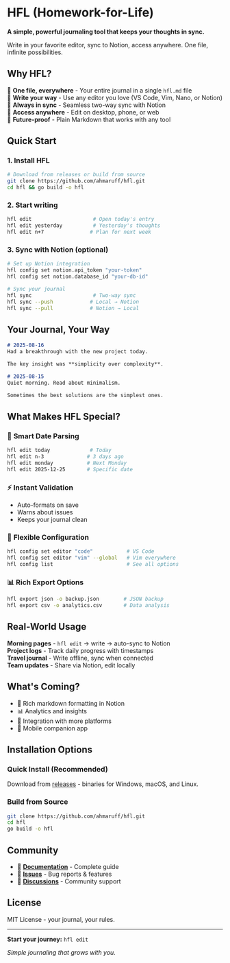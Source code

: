 # HFL (Homework-for-Life)

**A simple, powerful journaling tool that keeps your thoughts in sync.**

Write in your favorite editor, sync to Notion, access anywhere. One file, infinite possibilities.

## Why HFL?

🎯 **One file, everywhere** - Your entire journal in a single `hfl.md` file  
📝 **Write your way** - Use any editor you love (VS Code, Vim, Nano, or Notion)  
🔄 **Always in sync** - Seamless two-way sync with Notion  
📱 **Access anywhere** - Edit on desktop, phone, or web  
🚀 **Future-proof** - Plain Markdown that works with any tool  

## Quick Start

### 1. Install HFL
```bash
# Download from releases or build from source
git clone https://github.com/ahmaruff/hfl.git
cd hfl && go build -o hfl
```

### 2. Start writing
```bash
hfl edit                    # Open today's entry
hfl edit yesterday          # Yesterday's thoughts
hfl edit n+7               # Plan for next week
```

### 3. Sync with Notion (optional)
```bash
# Set up Notion integration
hfl config set notion.api_token "your-token"
hfl config set notion.database_id "your-db-id"

# Sync your journal
hfl sync                    # Two-way sync
hfl sync --push            # Local → Notion
hfl sync --pull            # Notion → Local
```

## Your Journal, Your Way

```markdown
# 2025-08-16
Had a breakthrough with the new project today.

The key insight was **simplicity over complexity**.

# 2025-08-15
Quiet morning. Read about minimalism.

Sometimes the best solutions are the simplest ones.
```

## What Makes HFL Special?

### 🎪 **Smart Date Parsing**
```bash
hfl edit today             # Today
hfl edit n-3              # 3 days ago  
hfl edit monday           # Next Monday
hfl edit 2025-12-25       # Specific date
```

### ⚡ **Instant Validation**
- Auto-formats on save
- Warns about issues
- Keeps your journal clean

### 🔧 **Flexible Configuration**
```bash
hfl config set editor "code"           # VS Code
hfl config set editor "vim" --global   # Vim everywhere
hfl config list                        # See all options
```

### 📊 **Rich Export Options**
```bash
hfl export json -o backup.json        # JSON backup
hfl export csv -o analytics.csv       # Data analysis
```

## Real-World Usage

**Morning pages** - `hfl edit` → write → auto-sync to Notion  
**Project logs** - Track daily progress with timestamps  
**Travel journal** - Write offline, sync when connected  
**Team updates** - Share via Notion, edit locally  

## What's Coming?

- 🎨 Rich markdown formatting in Notion
- 📊 Analytics and insights
- 🔗 Integration with more platforms
- 📱 Mobile companion app

## Installation Options

### Quick Install (Recommended)
Download from [releases](https://github.com/ahmaruff/hfl/releases) - binaries for Windows, macOS, and Linux.

### Build from Source
```bash
git clone https://github.com/ahmaruff/hfl.git
cd hfl
go build -o hfl
```

## Community

- 📖 **[Documentation](DOCUMENTATION.md)** - Complete guide
- 🐛 **[Issues](https://github.com/ahmaruff/hfl/issues)** - Bug reports & features
- 💬 **[Discussions](https://github.com/ahmaruff/hfl/discussions)** - Community support

## License

MIT License - your journal, your rules.

---

**Start your journey:** `hfl edit`

*Simple journaling that grows with you.*

